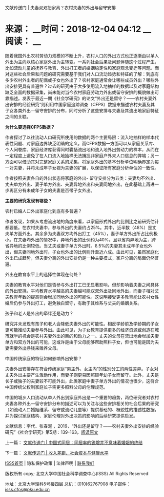  文献传送门 | 夫妻双双把家离？农村夫妻的外出与留守安排

# 来源： __时间：2018-12-04 04:12 __阅读： __

随着我国外出农村劳动力规模的不断上升，农村人口的外出方式也正逐渐由以单人外出为主向以核心家庭外出为主转变。一系列社会后果及问题伴随这个过程产生，比如流动儿童的抚养与教育、外出打工者的婚姻稳定性和家庭观念变迁等问题。而对这些社会后果和问题的研究需要基于我们对人口流动趋势和特征的了解：到底有多少农村外出者的配偶或子女也外出了？农村家庭通常会让哪些成员外出？哪些外出安排更具有普遍性？过去的研究由于大多使用流入地抽样的数据以及对家庭结构缺乏全面的数据采集，尚未能对当今农村家庭劳动力外出或留守安排的概貌做出可靠描述。发表于最近一期《社会学研究》的论文“外出还是留守？——农村夫妻外出安排的经验研究”则利用中国家庭追踪调查（CFPS）数据来描述农村夫妻及其子女各类外出—留守安排的分布，同时分析了这些安排与夫妻及其流出地家庭特征之间的关联。



**为什么要选择CFPS数据？**



作者探讨了以往流动人口研究所使用的数据的两个主要局限：流入地抽样的样本代表性问题、对家庭边界缺乏明确的定义。而CFPS数据一方面可以从家庭关系库、个人问卷库、家庭经济库获得同时囊括流出地和流入地外出劳动力的样本，从而在一定程度上避免了在人口流入地抽样无法捕捉非家庭户外来人口信息的弊端；另一方面可以借助其对完整家庭关系的采集，将家庭外出的基本分析单位明确界定为每一对夫妻，并将未成年子女视为夫妻的扩展，以保证所有家庭分析单位的一致性。



作者按照夫妻各自的外出状态将家庭的外出-
留守安排分为五类：夫妻均不外出、丈夫单方外出、妻子单方外出、夫妻异地外出和夫妻同地外出。在此基础上再进一步再区分有未成年子女的夫妻是否带子女外出。



**主要的研究发现有哪些？**



农村已婚人口外出家庭化到底有多普遍？



作者发现，如果从考虑流出地的角度来看，以家庭形式外出的比例比之前研究估计都要低。在农村夫妻中，参与外出的夫妻约占25%。其中，近半数（48%）是丈夫单方面外出，其余多为夫妻双方均外出打工（45%），妻子单方外出所占比例极小。在夫妻均外出的情况中，异地外出的比例约为40%，且以省内异地为主，跨省异地的比例较低。当丈夫或妻子单方外出时。8.5%的夫妻其未成年子女也外出，但夫妻同地外出时，子女也外出的比例则升至近六成。由此可见，虽然家庭化外出已成趋势，但夫妻分离的外出安排仍是一种主要模式，家户分离的局面仍然普遍。



外出在教育水平上的选择性体现在何处？



夫妻的教育水平对他们是否参与外出打工已无显著影响，但却影响着夫妻之间具体的外出安排。平均教育水平越高的夫妻越可能双双外出及同地外出，而妻子相对丈夫教育年数的提高则会增加同地外出的可能性。这说明接受更多教育能让农村女性婚后仍参与外出打工，避免独自留守，有助于其维系与丈夫的婚姻关系。



孩子和老人是外出的牵绊还是动力？



研究并未发现有孩子和老人会降低夫妻外出的可能性。相反学龄前及学龄期的子女更可能推动夫妻参与外出。由此可见，为子女教育提供更多的经济资源或创造在城市就学的机会是农村夫妻外出的目的和动力之一。丈夫的父母在流出地会增加夫妻单方和双方外出的可能，这或许是由于父母能够帮助照料子女，但也可能是因为夫妻需要外出挣钱来赡养父母。



中国传统家庭的特征如何影响外出安排？



夫妻外出安排存在符合传统家庭“男主外，女主内”的性别分工的两性差异。子女对丈夫外出主要产生激励作用，而妻子则更易因照顾年幼子女而留守。此外，丈夫是长子或独子的夫妻较不可能外出，此类家庭中妻子单方外出的情况也很少，这符合中国传统父权制家庭长子需更多照料父母的伦理规范。



中国的城乡人口流动从单人外出到家庭外出是一个重要的趋势，两位研究者对农村夫妻各种外出—留守安排分布的描述可以为关注与这些安排相关的社会后果的研究（如流动人口婚姻维系、留守或流动儿童等）提供基础的、概貌性的描述性数据，并为探讨家庭结构、家庭伦理对外出决策的影响的后续研究提供启发。



文献信息：李代、张春泥
，2016，“外出还是留守？——农村夫妻外出安排的经验研究”《社会学研究》第5期：139-163。[阅读原文](https://mp.weixin.qq.com/s/-JA87cG0EPEPKlQB9G2lBg)



上一篇： [文献传送门 | 中国式同居：同居率的锐增并不意味着婚姻的终结](1296033.htm)

下一篇： [文献传送门 | 收入差距、社会资本与健康水平 ](1296036.htm)

[ISSS首页](http://www.isss.pku.edu.cn/) | 隐私保护政策 | 法律声明 |
[联系我们](../../lxwm/index.htm)

版权所有 copy; 北京大学中国社会科学调查中心(ISSS) All Rights Reserved

地址：北京大学理科5号楼四层 总机：(010)62767908 电子邮件：isss.cfps@pku.edu.cn

